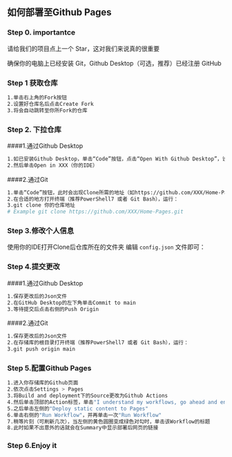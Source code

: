 ## 如何部署至Github Pages

### Step 0. importantce

请给我们的项目点上一个 Star，这对我们来说真的很重要

确保你的电脑上已经安装 Git，Github Desktop（可选，推荐）已经注册 GitHub

### Step 1 获取仓库
```bash
1.单击右上角的Fork按钮
2.设置好仓库名后点击Create Fork
3.将会自动跳转至你所Fork的仓库
```


### Step 2. 下拉仓库
####1.通过Github Desktop
```bash
1.如已安装Github Desktop，单击“Code”按钮，点击“Open With Github Desktop”，设置好存储库位置后单击Clone
2.然后单击Open in XXX（你的IDE）
```
####2.通过Git
```bash
1.单击“Code”按钮，此时会出现Clone所需的地址（如https://github.com/XXX/Home-Pages.git）
2.在合适的地方打开终端（推荐PowerShell7 或者 Git Bash），运行：
3.git clone 你的仓库地址
# Example git clone https://github.com/XXX/Home-Pages.git
```

### Step 3.修改个人信息
使用你的IDE打开Clone后仓库所在的文件夹
编辑 `config.json` 文件即可：

### Step 4.提交更改
####1.通过Github Desktop
```bash
1.保存更改后的Json文件
2.在GitHub Desktop的左下角单击Commit to main 
3.等待提交后点击右侧的Push Origin
```
####2.通过Git
```bash
1.保存更改后的Json文件
2.在存储库的根目录打开终端（推荐PowerShell7 或者 Git Bash），运行：
3.git push origin main
```
### Step 5.配置Github Pages
```bash
1.进入你存储库的Github页面
2.依次点击Settings > Pages
3.将Build and deployment下的Source更改为Github Actions
4.然后单击顶部的Action标签，单击"I understand my workflows, go ahead and enable them"
5.之后单击左侧的"Deploy static content to Pages"
6.单击右侧的"Run Workflow"，并再单击一次"Run Workflow"
7.稍等片刻（可刷新几次），当左侧的黄色圆圈变成绿色对勾时，单击该Workflow的标题
8.此时如果不出意外的话就会在Summary中显示部署后网页的链接
```
### Step 6.Enjoy it
